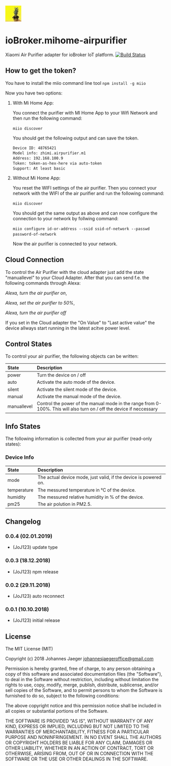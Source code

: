 ![Logo](admin/mihome-airpurifier.png)
# ioBroker.mihome-airpurifier

Xiaomi Air Purifier adapter for ioBroker IoT platform.
[![Build Status](https://travis-ci.org/JoJ123/ioBroker.mihome-airpurifier.svg?branch=master)](https://travis-ci.org/JoJ123/ioBroker.mihome-airpurifier)

## How to get the token?
You have to install the miio command line tool
`npm install -g miio`

Now you have two options:
1. With Mi Home App:

    You connect the purifier with MI Home App to your Wifi Network and then run the following command:

    `miio discover`

    You should get the following output and can save the token.

    ```
    Device ID: 48765421
    Model info: zhimi.airpurifier.m1
    Address: 192.168.100.9
    Token: token-as-hex-here via auto-token
    Support: At least basic
    ```

2. Without Mi Home App:

    You reset the WIFI settings of the air purifier. Then you connect your network with the WIFI of the air purifier and run the following command:

    `miio discover`

    You should get the same output as above and can now configure the connection to your network by follwing command:

    `miio configure id-or-address --ssid ssid-of-network --passwd password-of-network`

    Now the air purifier is connected to your network.

## Cloud Connection
To control the Air Purifier with the cloud adapter just add the state "manuallevel" to your Cloud Adapter. After that you can send f.e. the following commands through Alexa:

*Alexa, turn the air purifier on*,

*Alexa, set the air purifier to 50%*,

*Alexa, turn the air purifier off*

If you set in the Cloud adapter the "On Value" to "Last active value" the device allways start running in the latest acitve power level.


## Control States
To control your air purifier, the following objects can be written:

| State          | Description |
| :---           | :---        |
| power          | Turn the device on / off  |
| auto           | Activate the auto mode of the device. |
| silent         | Activate the silent mode of the device. |
| manual         | Activate the manual mode of the device. |
| manuallevel    | Control the power of the manual mode in the range from 0-100%. This will also turn on / off the device if neccessary |

## Info States
The following information is collected from your air purifier (read-only states):

### Device Info

| State       | Description |
| :---        | :---        |
| mode        | The actual device mode, just valid, if the device is powered on. |
| temperature | The messured temperature in °C of the device. |
| humidity    | The messured relative humidity in % of the device. |
| pm25        | The air polution in PM2.5. |

## Changelog
### 0.0.4 (02.01.2019)
* (JoJ123) update type

### 0.0.3 (18.12.2018)
* (JoJ123) npm release

### 0.0.2 (29.11.2018)
* (JoJ123) auto reconnect

### 0.0.1 (10.10.2018)
* (JoJ123) initial release

## License
The MIT License (MIT)

Copyright (c) 2018 Johannes Jaeger <johannesjaegeroffice@gmail.com>

Permission is hereby granted, free of charge, to any person obtaining a copy
of this software and associated documentation files (the "Software"), to deal
in the Software without restriction, including without limitation the rights
to use, copy, modify, merge, publish, distribute, sublicense, and/or sell
copies of the Software, and to permit persons to whom the Software is
furnished to do so, subject to the following conditions:

The above copyright notice and this permission notice shall be included in
all copies or substantial portions of the Software.

THE SOFTWARE IS PROVIDED "AS IS", WITHOUT WARRANTY OF ANY KIND, EXPRESS OR
IMPLIED, INCLUDING BUT NOT LIMITED TO THE WARRANTIES OF MERCHANTABILITY,
FITNESS FOR A PARTICULAR PURPOSE AND NONINFRINGEMENT. IN NO EVENT SHALL THE
AUTHORS OR COPYRIGHT HOLDERS BE LIABLE FOR ANY CLAIM, DAMAGES OR OTHER
LIABILITY, WHETHER IN AN ACTION OF CONTRACT, TORT OR OTHERWISE, ARISING FROM,
OUT OF OR IN CONNECTION WITH THE SOFTWARE OR THE USE OR OTHER DEALINGS IN
THE SOFTWARE.
